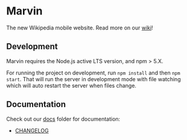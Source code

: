 # Marvin

The new Wikipedia mobile website. Read more on our [wiki]!

[wiki]: https://www.mediawiki.org/wiki/Reading/Web/Projects/NewMobileWebsite

## Development

Marvin requires the Node.js active LTS version, and npm > 5.X.

For running the project on development, run `npm install` and then `npm start`.
That will run the server in development mode with file watching which will auto
restart the server when files change.

## Documentation

Check out our [docs](./docs) folder for documentation:

* [CHANGELOG](docs/CHANGELOG.md)
